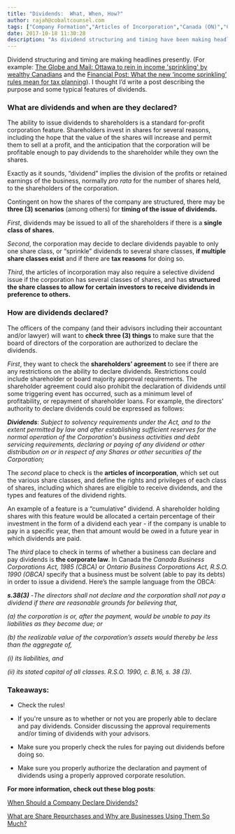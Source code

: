 ```yaml
---
title: "Dividends:  What, When, How?"
author: rajah@cobaltcounsel.com
tags: ["Company Formation","Articles of Incorporation","Canada (ON)","Canada (General)"]
date: 2017-10-18 11:30:28
description: "As dividend structuring and timing have been making headlines recently, this article discusses the 'what, when and how' of dividends."
---
```


Dividend structuring and timing are making headlines presently. 
(For example:  [The Globe and Mail:  Ottawa to rein in income 'sprinkling' by wealthy Canadians](https://beta.theglobeandmail.com/news/politics/ottawa-to-cut-back-on-income-sprinkling-by-doctors-and-other-professionals/article35717410/?ref=http://www.theglobeandmail.com&amp;) 
and the [Financial Post: What the new ‘income sprinkling’ rules mean for tax planning](http://business.financialpost.com/personal-finance/taxes/what-the-new-income-sprinkling-rules-mean-for-tax-planning)).  I thought I’d write a post describing the purpose and some typical features of dividends.

### What are dividends and when are they declared?

The ability to issue dividends to shareholders is a standard for-profit corporation feature.  Shareholders invest in shares for several reasons, including the hope that the value of the shares will increase and permit them to sell at a profit, and the anticipation that the corporation will be profitable enough to pay dividends to the shareholder while they own the shares.


Exactly as it sounds, “dividend” implies the division of the profits or retained earnings of the business, normally *pro rata* for the number of shares held, to the shareholders of the corporation.

Contingent on how the shares of the company are structured, there may be **three (3) scenarios** (among others) for **timing of the issue of dividends.**

*First*, dividends may be issued to all of the shareholders if there is a **single class of shares.**

*Second*, the corporation may decide to declare dividends payable to only one share class, or “sprinkle” dividends to several share classes, **if multiple share classes exist** and if there are **tax reasons** for doing so.

*Third*, the articles of incorporation may also require a selective dividend issue if the corporation has several classes of shares, and has **structured the share classes to allow for certain investors to receive dividends in preference to others.**

### How are dividends declared?

The officers of the company (and their advisors including their accountant and/or lawyer) will want to **check three (3) things** to make sure that the board of directors of the corporation are authorized to declare the dividends.  

*First*, they want to check the **shareholders’ agreement** to see if there are any restrictions on the ability to declare dividends.  Restrictions could include shareholder or board majority approval requirements.  The shareholder agreement could also prohibit the declaration of dividends until some triggering event has occurred, such as a minimum level of profitability, or repayment of shareholder loans. For example, the directors’ authority to declare dividends could be expressed as follows:

***Dividends***: *Subject to solvency requirements under the Act, and to the extent permitted by law and after establishing sufficient reserves for the normal operation of the Corporation's business activities and debt servicing requirements, declaring or paying of any dividend or other distribution on or in respect of any Shares or other securities of the Corporation;*

The *second* place to check is the **articles of incorporation**, which set out the various share classes, and define the rights and privileges of each class of shares, including which shares are eligible to receive dividends, and the types and features of the dividend rights.  

An example of a feature is a “cumulative” dividend. A shareholder holding shares with this feature would be allocated a certain percentage of their investment in the form of a dividend each year - if the company is unable to pay in a specific year, then that amount would be owed in a future year in which dividends are paid.

The *third* place to check in terms of whether a business can declare and pay dividends is **the corporate law**.  In Canada the *Canada Business Corporations Act, 1985 (CBCA)* or *Ontario Business Corporations Act, R.S.O. 1990 (OBCA)* specify that a business must be solvent (able to pay its debts) in order to issue a dividend.  Here’s the sample language from the OBCA:

***s.38(3)*** -*The directors shall not declare and the corporation shall not pay a dividend if there are reasonable grounds for believing that,*

*(a) the corporation is or, after the payment, would be unable to pay its liabilities as they become due; or*

*(b) the realizable value of the corporation’s assets would thereby be less than the aggregate of,*

*(i) its liabilities, and*

*(ii) its stated capital of all classes.  R.S.O. 1990, c. B.16, s. 38 (3).*

### Takeaways:

- Check the rules!

- If you're unsure as to whether or not you are properly able to declare and pay dividends. Consider discussing the approval requirements and/or timing of dividends with your advisors.

- Make sure you properly check the rules for paying out dividends before doing so.

- Make sure you properly authorize the declaration and payment of dividends using a properly approved corporate resolution.


**For more information, check out these blog posts**:

[When Should a Company Declare Dividends?](https://blog.clausehound.com/when-should-a-company-declare-dividends/)

[What are Share Repurchases and Why are Businesses Using Them So Much?](https://blog.clausehound.com/what-are-share-repurchases-and-why-are-businesses-using-them-so-much/)
